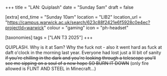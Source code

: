 +++
title = "LAN: Quiplash"
date = "Sunday 5am"
draft = false

[extra]
end_time = "Sunday 10am"
location = "LIB2"
location_url = "https://campus.warwick.ac.uk/search/623c88f2421e6f5928c0e4ec?projectId=warwick"
colour = "gaming"
icon = "ph-headset"

[taxonomies]
tags = ["LAN T3 2025"]
+++

QUIPLASH. Why is it at 5am? Why the fuck not - also it went hard as fuck at daft o'clock in the morning last year. Everyone had lost just a lil bit of sanity ~~if you're chilling in the dark and you're looking through a telescope you'll see me sipping on a soul of a new hope SO BURN IT DOWN~~ (only fire allowed is FLINT AND STEEL in Minecraft...)